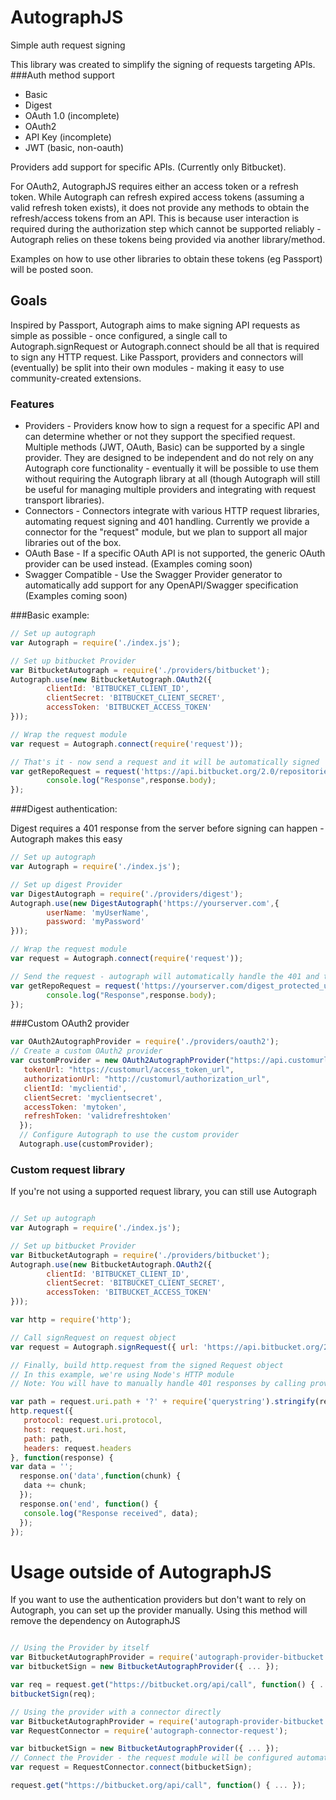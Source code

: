 # AutographJS
Simple auth request signing

This library was created to simplify the signing of requests targeting APIs. 
###Auth method support
* Basic 
* Digest
* OAuth 1.0 (incomplete)
* OAuth2
* API Key (incomplete)
* JWT (basic, non-oauth)

Providers add support for specific APIs. (Currently only Bitbucket).

For OAuth2, AutographJS requires either an access token or a refresh token. 
While Autograph can refresh expired access tokens (assuming a valid refresh token exists), it does not provide any methods to obtain the refresh/access tokens from an API.
This is because user interaction is required during the authorization step which cannot be supported reliably - Autograph relies on these tokens being provided via another library/method. 

Examples on how to use other libraries  to obtain these tokens (eg Passport) will be posted soon.

## Goals

 Inspired by Passport, Autograph aims to make signing API requests as simple as possible - once configured, a single call to Autograph.signRequest or Autograph.connect should be all that is required to sign any HTTP request. 
 Like Passport, providers and connectors will (eventually) be split into their own modules - making it easy to use community-created extensions. 

### Features
* Providers - Providers know how to sign a request for a specific API and can determine whether or not they support the specified request. Multiple methods (JWT, OAuth, Basic) can be supported by a single provider. They are designed to be independent and do not rely on any Autograph core functionality - eventually it will be possible to use them without requiring the Autograph library at all (though Autograph will still be useful for managing multiple providers and integrating with request transport libraries). 
* Connectors - Connectors integrate with various HTTP request libraries, automating request signing and 401 handling. Currently we provide a connector for the "request" module, but we plan to support all major libraries out of the box. 
* OAuth Base - If a specific OAuth API is not supported, the generic OAuth provider can be used instead. (Examples coming soon)
* Swagger Compatible - Use the Swagger Provider generator to automatically add support for any OpenAPI/Swagger specification (Examples coming soon)

###Basic example:

```js
// Set up autograph
var Autograph = require('./index.js');

// Set up bitbucket Provider
var BitbucketAutograph = require('./providers/bitbucket');
Autograph.use(new BitbucketAutograph.OAuth2({
        clientId: 'BITBUCKET_CLIENT_ID',
        clientSecret: 'BITBUCKET_CLIENT_SECRET',
        accessToken: 'BITBUCKET_ACCESS_TOKEN'
}));

// Wrap the request module 
var request = Autograph.connect(require('request'));

// That's it - now send a request and it will be automatically signed
var getRepoRequest = request('https://api.bitbucket.org/2.0/repositories/username',function(error, response) {
        console.log("Response",response.body);
});

```

###Digest authentication:

Digest requires a 401 response from the server before signing can happen - Autograph makes this easy

```js
// Set up autograph
var Autograph = require('./index.js');

// Set up digest Provider
var DigestAutograph = require('./providers/digest');
Autograph.use(new DigestAutograph('https://yourserver.com',{
        userName: 'myUserName',
        password: 'myPassword'
}));

// Wrap the request module 
var request = Autograph.connect(require('request'));

// Send the request - autograph will automatically handle the 401 and then sign the request
var getRepoRequest = request('https://yourserver.com/digest_protected_url',function(error, response) {
        console.log("Response",response.body);
});

```

###Custom OAuth2 provider
```js
var OAuth2AutographProvider = require('./providers/oauth2');
// Create a custom OAuth2 provider
var customProvider = new OAuth2AutographProvider("https://api.customurl/v2",{
   tokenUrl: "https://customurl/access_token_url",
   authorizationUrl: "http://customurl/authorization_url",
   clientId: 'myclientid',
   clientSecret: 'myclientsecret',
   accessToken: 'mytoken',
   refreshToken: 'validrefreshtoken'
  });
  // Configure Autograph to use the custom provider
  Autograph.use(customProvider); 
```


### Custom request library
If you're not using a supported request library, you can still use Autograph
```js

// Set up autograph
var Autograph = require('./index.js');

// Set up bitbucket Provider
var BitbucketAutograph = require('./providers/bitbucket');
Autograph.use(new BitbucketAutograph.OAuth2({
        clientId: 'BITBUCKET_CLIENT_ID',
        clientSecret: 'BITBUCKET_CLIENT_SECRET',
        accessToken: 'BITBUCKET_ACCESS_TOKEN'
}));

var http = require('http');

// Call signRequest on request object 
var request = Autograph.signRequest({ url: 'https://api.bitbucket.org/2.0/repositories/username' });

// Finally, build http.request from the signed Request object
// In this example, we're using Node's HTTP module
// Note: You will have to manually handle 401 responses by calling provider.handle401(response, request). Not all providers support handle401, so you'll need to check it exists.

var path = request.uri.path + '?' + require('querystring').stringify(request.qs);
http.request({ 
   protocol: request.uri.protocol, 
   host: request.uri.host, 
   path: path,
   headers: request.headers
}, function(response) { 
var data = '';
  response.on('data',function(chunk) { 
   data += chunk;
  });
  response.on('end', function() { 
   console.log("Response received", data);
  });
});

```

# Usage outside of AutographJS
If you want to use the authentication providers but don't want to rely on Autograph, you can set up the provider manually.
Using this method will remove the dependency on AutographJS

```js

// Using the Provider by itself
var BitbucketAutographProvider = require('autograph-provider-bitbucket');
var bitbucketSign = new BitbucketAutographProvider({ ... });

var req = request.get("https://bitbucket.org/api/call", function() { ... });
bitbucketSign(req);

// Using the provider with a connector directly
var BitbucketAutographProvider = require('autograph-provider-bitbucket');
var RequestConnector = require('autograph-connector-request');

var bitbucketSign = new BitbucketAutographProvider({ ... });
// Connect the Provider - the request module will be configured automatically
var request = RequestConnector.connect(bitbucketSign);

request.get("https://bitbucket.org/api/call", function() { ... });


```

